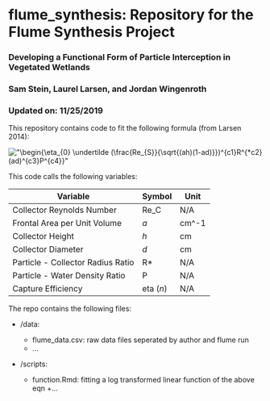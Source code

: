 # flume_synthesis: Repository for the Flume Synthesis Project

### Developing a Functional Form of Particle Interception in Vegetated Wetlands
### Sam Stein, Laurel Larsen, and Jordan Wingenroth
### Updated on: 11/25/2019


This repository contains code to fit the following formula (from Larsen 2014): 

!["\begin{\eta_{0} \undertilde (\frac{Re_{S}}{\sqrt{(ah)(1-ad)}})^{c1}R^{*c2}(ad)^{c3}P^{c4}}"](C:\Users\samps\OneDrive\Documents\flume_synthesis\eqn_1.png)

This code calls the following variables: 

| Variable | Symbol | Unit |
| ------ | ------ | ----- |
| Collector Reynolds Number | Re_C | N/A |
| Frontal Area per Unit Volume | *a* | cm^-1
| Collector Height | *h* | cm
| Collector Diameter | *d* | cm
| Particle - Collector Radius Ratio | R* | N/A
| Particle - Water Density Ratio | P | N/A
| Capture Efficiency | eta (*n*)  | N/A

The repo contains the following files: 

* /data:
  + flume_data.csv: raw data files seperated by author and flume run
  + ...
  
* /scripts:
  + function.Rmd: fitting a log transformed linear function of the above eqn
  +...

